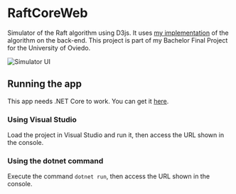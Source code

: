 # RaftCoreWeb

Simulator of the Raft algorithm using D3js. It uses [my implementation](https://github.com/guille/raftcore) of the algorithm on the back-end. This project is part of my Bachelor Final Project for the University of Oviedo.

![Simulator UI](https://raw.githubusercontent.com/guille/RaftCoreWeb/master/img.PNG)

## Running the app

This app needs .NET Core to work. You can get it [here](https://dotnet.github.io/).

### Using Visual Studio

Load the project in Visual Studio and run it, then access the URL shown in the console.

### Using the dotnet command

Execute the command `dotnet run`, then access the URL shown in the console.